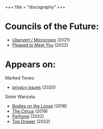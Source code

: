 +++
title = "discography"
+++

# Councils of the Future:

* [Ubervert / Microcosm](https://councilsofthefuture.bandcamp.com/album/ubervert) (2021)
* [Pleased to Meet You](https://councilsofthefuture.bandcamp.com/track/pleased-to-meet-you) (2022)

# Appears on: 

Marked Tones:

* [privacy issues](https://markedtones.bandcamp.com/track/privacy-issues) (2020)

Sister Wanzala:

* [Bodies on the Loose](https://sisterwanzala.bandcamp.com/album/bodies-on-the-loose-ep) (2016)
* [The Circus](https://sisterwanzala.bandcamp.com/album/the-circus-ep) (2019)
* [Perfume](https://sisterwanzala.bandcamp.com/track/perfume) (2022)
* [Top Drawer](https://sisterwanzala.bandcamp.com/album/top-drawer) (2022)